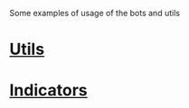 Some examples of usage of the bots and utils

# [Utils](https://github.com/binary-ex-machina/binary.com-bot/wiki/Uses-of-the-Utils)

# [Indicators](https://github.com/binary-ex-machina/binary.com-bot/wiki/Indicators)